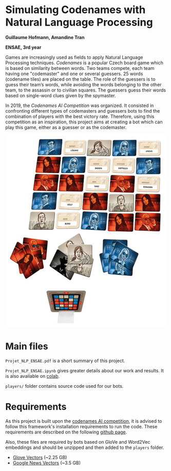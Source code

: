 # <font size="6"> <b>Simulating Codenames with Natural Language Processing</b></font>

**Guillaume Hofmann, Amandine Tran**

**ENSAE, 3rd year**



Games are increasingly used as fields to apply Natural Language Processing techniques. *Codenames* is a popular Czech board game which is based on similarity between words. Two teams compete, each team having one "codemaster" and one or several guessers. 25 words (codename tiles) are placed on the table. The role of the guessers is to guess their team’s words, while avoiding the words belonging to the other team, to the assassin or to civilian squares. The guessers guess their words based on single-word clues given by the spymaster. 

In 2019, the *Codenames AI Competition* was organized. It consisted in confronting different types of codemasters and guessers bots to find the combination of players with the best victory rate. Therefore, using this competition as an inspiration, this project aims at creating a bot which can play this game, either as a guesser or as the codemaster.


<img src="pictures/codenames.png" width="500" height="600">

# Main files

`Projet_NLP_ENSAE.pdf` is a short summary of this project.

`Projet_NLP_ENSAE.ipynb` gives greater details about our work and results. It is also available on [colab](https://colab.research.google.com/drive/1j3SJuoHfmnpGLrOpxjtT9wj2ne_SPiCw?usp=sharing).

`players/` folder contains source code used for our bots.

# Requirements

As this project is built upon the [codenames AI competition](https://sites.google.com/view/the-codenames-ai-competition/home), it is advised to follow this framework's installation requirements to run the code. These requirements are described on the following [github page](https://github.com/CodenamesAICompetition/Game).

Also, these files are required by bots based on GloVe and Word2Vec embeddings and should be unzipped and then added to the `players` folder. 
* [Glove Vectors](https://nlp.stanford.edu/data/glove.6B.zip) (~2.25 GB)
* [Google News Vectors](https://drive.google.com/file/d/0B7XkCwpI5KDYNlNUTTlSS21pQmM/edit) (~3.5 GB)
